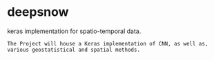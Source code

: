 # deepsnow
keras implementation for spatio-temporal data. 

```
The Project will house a Keras implementation of CNN, as well as, various geostatistical and spatial methods. 
```
